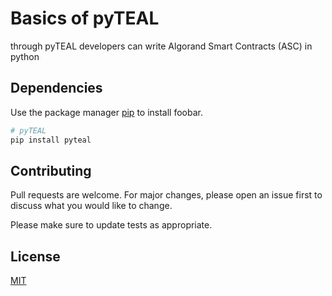 # Basics of pyTEAL 

through pyTEAL developers can write Algorand Smart Contracts (ASC) in python

## Dependencies 
Use the package manager [pip](https://pip.pypa.io/en/stable/) to install foobar.

```bash
# pyTEAL 
pip install pyteal
```

## Contributing
Pull requests are welcome. For major changes, please open an issue first to discuss what you would like to change.

Please make sure to update tests as appropriate.

## License
[MIT](https://choosealicense.com/licenses/mit/)